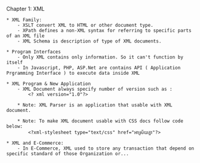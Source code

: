 Chapter 1: XML

    * XML Family:
        - XSLT convert XML to HTML or other document type.
        - XPath defines a non-XML syntax for referring to specific parts of an XML file
        - XML Schema is description of type of XML documents.

    * Program Interfaces
        - Only XML contains only information. So it can't function by itself
        - In Javascript, PHP, ASP.Net are contains API ( Application Prgramming Interface ) to execute data inside XML 

    * XML Program & New Application
        - XML Document always specify number of version such as : 
            <? xml version="1.0"?>

        * Note: XML Parser is an application that usable with XML document.

        * Note: To make XML document usable with CSS docs follow code below:
            <?xml-stylesheet type="text/css" href="អាស្រ័យគ្នា"?>

    * XML and E-Commerce:
        - In E-Commerce, XML used to store any transaction that depend on specific standard of those Organization or... 
